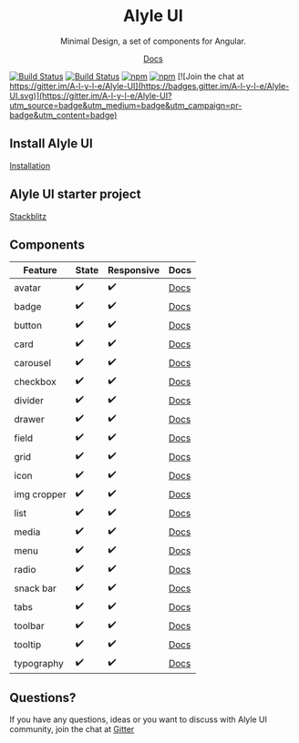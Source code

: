 <p align="center">
  <h1 align="center">Alyle UI</h1>
  <p align="center">Minimal Design, a set of components for Angular.</p>
  <p align="center"><a href="https://alyle-ui.firebaseapp.com/">Docs</a></p>
</p>

[![Build Status](https://travis-ci.org/A-l-y-l-e/Alyle-UI.svg?branch=master)](https://travis-ci.org/A-l-y-l-e/Alyle-UI)
[![Build Status](https://dev.azure.com/Alyle/Alyle%20UI/_apis/build/status/Alyle%20UI)](https://dev.azure.com/Alyle/Alyle%20UI/_build/latest?definitionId=1)
[![npm](https://img.shields.io/npm/v/@alyle/ui.svg?style=flat-square)](https://npmjs.com/package/@alyle/ui)
[![npm](https://img.shields.io/npm/dt/@alyle/ui.svg?style=flat-square)](https://npmjs.com/package/@alyle/ui) [![Join the chat at https://gitter.im/A-l-y-l-e/Alyle-UI](https://badges.gitter.im/A-l-y-l-e/Alyle-UI.svg)](https://gitter.im/A-l-y-l-e/Alyle-UI?utm_source=badge&utm_medium=badge&utm_campaign=pr-badge&utm_content=badge)

## Install Alyle UI

[Installation](https://alyle-ui.firebaseapp.com/getting-started/installation)

## Alyle UI starter project

[Stackblitz](https://stackblitz.com/edit/angular-alyle-ui-starter?file=src%2Fapp%2Fapp.component.html)

## Components

|Feature|State|Responsive|Docs|
|----|-----|----------|----|
|avatar|✔️|✔️|[Docs](https://alyle-ui.firebaseapp.com/components/avatar)|
|badge|✔️|✔️|[Docs](https://alyle-ui.firebaseapp.com/components/badge)|
|button|✔️|✔️|[Docs](https://alyle-ui.firebaseapp.com/components/button)|
|card|✔️|✔️|[Docs](https://alyle-ui.firebaseapp.com/components/card)|
|carousel|✔️|✔️|[Docs](https://alyle-ui.firebaseapp.com/components/carousel)|
|checkbox|✔️|✔️|[Docs](https://alyle-ui.firebaseapp.com/components/checkbox)|
|divider|✔️|✔️|[Docs](https://alyle-ui.firebaseapp.com/components/divider)|
|drawer|✔️|✔️|[Docs](https://alyle-ui.firebaseapp.com/components/drawer)|
|field|✔️|✔️|[Docs](https://alyle-ui.firebaseapp.com/components/field)|
|grid|✔️|✔️|[Docs](https://alyle-ui.firebaseapp.com/layout/grid)|
|icon|✔️|✔️|[Docs](https://alyle-ui.firebaseapp.com/components/icon)|
|img cropper|✔️|✔️|[Docs](https://alyle-ui.firebaseapp.com/components/resizing-cropping-images)|
|list|✔️|✔️|[Docs](https://alyle-ui.firebaseapp.com/components/list)|
|media|✔️|✔️|[Docs](https://alyle-ui.firebaseapp.com/layout/responsive)|
|menu|✔️|✔️|[Docs](https://alyle-ui.firebaseapp.com/components/menu)|
|radio|✔️|✔️|[Docs](https://alyle-ui.firebaseapp.com/components/radio)|
|snack bar|✔️|✔️|[Docs](https://alyle-ui.firebaseapp.com/components/snack-bar)|
|tabs|✔️|✔️|[Docs](https://alyle-ui.firebaseapp.com/layout/tabs)|
|toolbar|✔️|✔️|[Docs](https://alyle-ui.firebaseapp.com/components/toolbar)|
|tooltip|✔️|✔️|[Docs](https://alyle-ui.firebaseapp.com/components/tooltip)|
|typography|✔️|✔️|[Docs](https://alyle-ui.firebaseapp.com/components/typography)|

## Questions?

If you have any questions, ideas or you want to discuss with Alyle UI community, join the chat at [Gitter](https://gitter.im/A-l-y-l-e/Alyle-UI)
